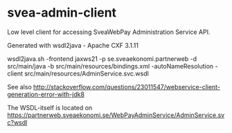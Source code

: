 # svea-admin-client
Low level client for accessing SveaWebPay Administration Service API.

Generated with wsdl2java - Apache CXF 3.1.11

wsdl2java.sh -frontend jaxws21 -p se.sveaekonomi.partnerweb -d src/main/java -b src/main/resources/bindings.xml -autoNameResolution -client src/main/resources/AdminService.svc.wsdl

See also http://stackoverflow.com/questions/23011547/webservice-client-generation-error-with-jdk8

The WSDL-itself is located on https://partnerweb.sveaekonomi.se/WebPayAdminService/AdminService.svc?wsdl
